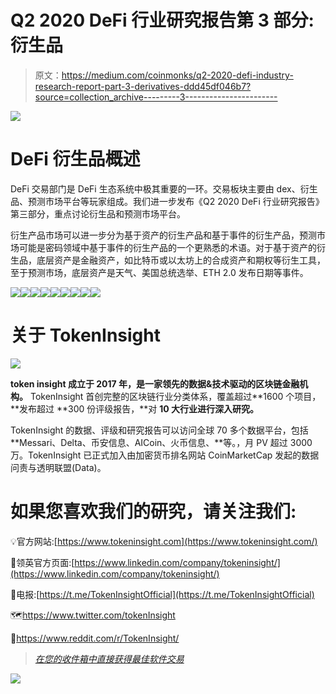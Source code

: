 # Q2 2020 DeFi 行业研究报告第 3 部分:衍生品

> 原文：<https://medium.com/coinmonks/q2-2020-defi-industry-research-report-part-3-derivatives-ddd45df046b7?source=collection_archive---------3----------------------->

![](img/361d33e7add1f35340b6e04d82180718.png)

# DeFi 衍生品概述

DeFi 交易部门是 DeFi 生态系统中极其重要的一环。交易板块主要由 dex、衍生品、预测市场平台等玩家组成。我们进一步发布《Q2 2020 DeFi 行业研究报告》第三部分，重点讨论衍生品和预测市场平台。

衍生产品市场可以进一步分为基于资产的衍生产品和基于事件的衍生产品，预测市场可能是密码领域中基于事件的衍生产品的一个更熟悉的术语。对于基于资产的衍生品，底层资产是金融资产，如比特币或以太坊上的合成资产和期权等衍生工具，至于预测市场，底层资产是天气、美国总统选举、ETH 2.0 发布日期等事件。

![](img/fde257c9a990ad9e2b07a97535d6cf7a.png)![](img/37848823c337b1a8a61225ce0f73f6af.png)![](img/7b5a22e53aa73d338fb0ff74d8478cf1.png)![](img/1db4eb30d8c6c1c3a26f57589e9af96f.png)![](img/0799c3736636024d807b4ae3c0918898.png)![](img/da7ae5b59720fb7cbf728054c8304318.png)![](img/70343f3abbd027d99d11f0a1891c7eed.png)![](img/609609f60d814ffc15b6990e899b7ad0.png)![](img/bf66b2df0b96ae1a2d1878d52cd1196f.png)

# 关于 TokenInsight

![](img/84452df41866f90e41ef420921a33acd.png)

**token insight 成立于 2017 年，是一家领先的数据&技术驱动的区块链金融机构。** TokenInsight 首创完整的区块链行业分类体系，覆盖超过**1600 个项目，**发布超过 **300 份评级报告，**对 **10 大行业进行深入研究。**

TokenInsight 的数据、评级和研究报告可以访问全球 70 多个数据平台，包括 **Messari、Delta、币安信息、AICoin、火币信息、**等。，月 PV 超过 3000 万。TokenInsight 已正式加入由加密货币排名网站 CoinMarketCap 发起的数据问责与透明联盟(Data)。

# 如果您喜欢我们的研究，请关注我们:

💡官方网站:[https://www.tokeninsight.com](https://www.tokeninsight.com/)

📌领英官方页面:[https://www.linkedin.com/company/tokeninsight/](https://www.linkedin.com/company/tokeninsight/)

🔎电报:[https://t.me/TokenInsightOfficial](https://t.me/TokenInsightOfficial)

🗺https://www.twitter.com/tokenInsight

📕https://www.reddit.com/r/TokenInsight/

> [*在您的收件箱中直接获得最佳软件交易*](https://coincodecap.com/?utm_source=coinmonks)

[![](img/b91158c5b708ec6f267b401b63a0820b.png)](https://coincodecap.com/?utm_source=coinmonks)